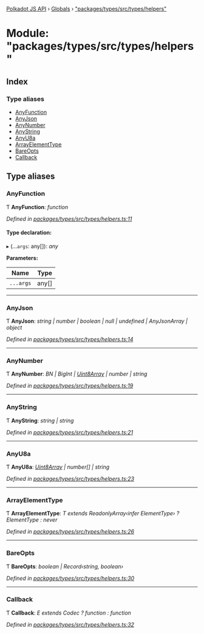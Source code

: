 [Polkadot JS API](../README.md) › [Globals](../globals.md) › ["packages/types/src/types/helpers"](_packages_types_src_types_helpers_.md)

# Module: "packages/types/src/types/helpers"

## Index

### Type aliases

* [AnyFunction](_packages_types_src_types_helpers_.md#anyfunction)
* [AnyJson](_packages_types_src_types_helpers_.md#anyjson)
* [AnyNumber](_packages_types_src_types_helpers_.md#anynumber)
* [AnyString](_packages_types_src_types_helpers_.md#anystring)
* [AnyU8a](_packages_types_src_types_helpers_.md#anyu8a)
* [ArrayElementType](_packages_types_src_types_helpers_.md#arrayelementtype)
* [BareOpts](_packages_types_src_types_helpers_.md#bareopts)
* [Callback](_packages_types_src_types_helpers_.md#callback)

## Type aliases

###  AnyFunction

Ƭ **AnyFunction**: *function*

*Defined in [packages/types/src/types/helpers.ts:11](https://github.com/polkadot-js/api/blob/c10e4d3fc1/packages/types/src/types/helpers.ts#L11)*

#### Type declaration:

▸ (...`args`: any[]): *any*

**Parameters:**

Name | Type |
------ | ------ |
`...args` | any[] |

___

###  AnyJson

Ƭ **AnyJson**: *string | number | boolean | null | undefined | AnyJsonArray | object*

*Defined in [packages/types/src/types/helpers.ts:14](https://github.com/polkadot-js/api/blob/c10e4d3fc1/packages/types/src/types/helpers.ts#L14)*

___

###  AnyNumber

Ƭ **AnyNumber**: *BN | BigInt | [Uint8Array](../classes/_packages_types_src_codec_raw_.raw.md#static-uint8array) | number | string*

*Defined in [packages/types/src/types/helpers.ts:19](https://github.com/polkadot-js/api/blob/c10e4d3fc1/packages/types/src/types/helpers.ts#L19)*

___

###  AnyString

Ƭ **AnyString**: *string | string*

*Defined in [packages/types/src/types/helpers.ts:21](https://github.com/polkadot-js/api/blob/c10e4d3fc1/packages/types/src/types/helpers.ts#L21)*

___

###  AnyU8a

Ƭ **AnyU8a**: *[Uint8Array](../classes/_packages_types_src_codec_raw_.raw.md#static-uint8array) | number[] | string*

*Defined in [packages/types/src/types/helpers.ts:23](https://github.com/polkadot-js/api/blob/c10e4d3fc1/packages/types/src/types/helpers.ts#L23)*

___

###  ArrayElementType

Ƭ **ArrayElementType**: *T extends ReadonlyArray‹infer ElementType› ? ElementType : never*

*Defined in [packages/types/src/types/helpers.ts:26](https://github.com/polkadot-js/api/blob/c10e4d3fc1/packages/types/src/types/helpers.ts#L26)*

___

###  BareOpts

Ƭ **BareOpts**: *boolean | Record‹string, boolean›*

*Defined in [packages/types/src/types/helpers.ts:30](https://github.com/polkadot-js/api/blob/c10e4d3fc1/packages/types/src/types/helpers.ts#L30)*

___

###  Callback

Ƭ **Callback**: *E extends Codec ? function : function*

*Defined in [packages/types/src/types/helpers.ts:32](https://github.com/polkadot-js/api/blob/c10e4d3fc1/packages/types/src/types/helpers.ts#L32)*

